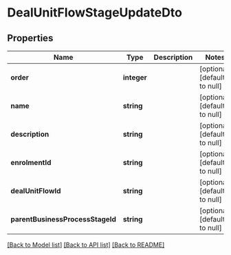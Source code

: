# DealUnitFlowStageUpdateDto

## Properties
Name | Type | Description | Notes
------------ | ------------- | ------------- | -------------
**order** | **integer** |  | [optional] [default to null]
**name** | **string** |  | [optional] [default to null]
**description** | **string** |  | [optional] [default to null]
**enrolmentId** | **string** |  | [optional] [default to null]
**dealUnitFlowId** | **string** |  | [optional] [default to null]
**parentBusinessProcessStageId** | **string** |  | [optional] [default to null]

[[Back to Model list]](../README.md#documentation-for-models) [[Back to API list]](../README.md#documentation-for-api-endpoints) [[Back to README]](../README.md)



